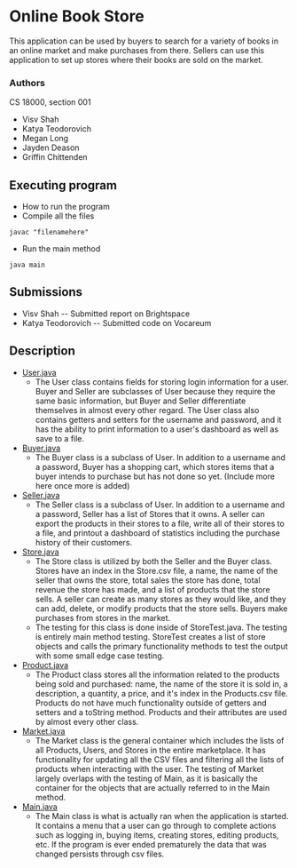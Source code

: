 # Online Book Store

This application can be used by buyers to search for a variety of books in an online market and make purchases from
there. Sellers can use this application to set up stores where their books are sold on the market.

### Authors

CS 18000, section 001
* Visv Shah
* Katya Teodorovich
* Megan Long
* Jayden Deason
* Griffin Chittenden

## Executing program

* How to run the program
* Compile all the files

```
javac "filenamehere"
```

* Run the main method

```
java main
```

## Submissions

* Visv Shah -- Submitted report on Brightspace
* Katya Teodorovich -- Submitted code on Vocareum

## Description

* [User.java](src/User.java)
    * The User class contains fields for storing login information for a user. Buyer and Seller are subclasses of User
      because they require the same basic information, but Buyer and Seller differentiate themselves in almost every
      other regard. The User class also contains getters and setters for the username and password, and it has the
      ability to print information to a user's dashboard as well as save to a file.
* [Buyer.java](src/Buyer.java)
    * The Buyer class is a subclass of User. In addition to a username and a password, Buyer has a shopping cart, which
      stores items that a buyer intends to purchase but has not done so yet. (Include more here once more is added)
* [Seller.java](src/Seller.java)
    * The Seller class is a subclass of User. In addition to a username and a password, Seller has a list of Stores that
      it owns. A seller can export the products in their stores to a file, write all of their stores to a file, and
      printout a dashboard of statistics including the purchase history of their customers.
* [Store.java](src/Store.java)
    * The Store class is utilized by both the Seller and the Buyer class. Stores have an index in the Store.csv file, a
      name, the name of the seller that owns the store, total sales the store has done, total revenue the store has
      made, and a list of products that the store sells. A seller can create as many stores as they would like, and they
      can add, delete, or modify products that the store sells. Buyers make purchases from stores in the market.
    * The testing for this class is done inside of StoreTest.java. The testing is entirely main method testing. StoreTest
      creates a list of store objects and calls the primary functionality methods to test the output with some small edge
      case testing.
* [Product.java](src/Product.java)
    * The Product class stores all the information related to the products being sold and purchased: name, the name of
      the store it is sold in, a description, a quantity, a price, and it's index in the Products.csv file. Products do
      not have much functionality outside of getters and setters and a toString method. Products and their attributes
      are used by almost every other class.
* [Market.java](src/Market.java)
    * The Market class is the general container which includes the lists of all Products, Users, and Stores in the
      entire marketplace. It has functionality for updating all the CSV files and filtering all the lists of products
      when interacting with the user. The testing of Market largely overlaps with the testing of Main, as it is
      basically the container for the objects that are actually referred to in the Main method. 
* [Main.java](src/Main.java)
    * The Main class is what is actually ran when the application is started. It contains a menu that a user can go
      through to complete actions such as logging in, buying items, creating stores, editing products, etc. If the
      program is ever ended prematurely the data that was changed persists through csv files.

